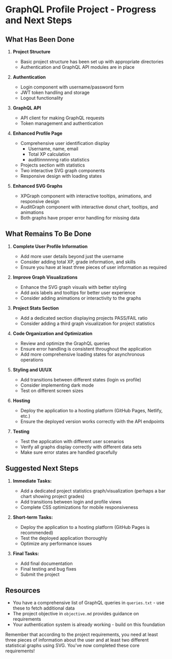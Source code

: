 # GraphQL Profile Project - Progress and Next Steps

## What Has Been Done

1. **Project Structure**
   - Basic project structure has been set up with appropriate directories
   - Authentication and GraphQL API modules are in place

2. **Authentication**
   - Login component with username/password form
   - JWT token handling and storage
   - Logout functionality

3. **GraphQL API**
   - API client for making GraphQL requests
   - Token management and authentication

4. **Enhanced Profile Page**
   - Comprehensive user identification display
     - Username, name, email
     - Total XP calculation
     - auditinnnnnng ratio statistics
   - Projects section with statistics
   - Two interactive SVG graph components
   - Responsive design with loading states

5. **Enhanced SVG Graphs**
   - XPGraph component with interactive tooltips, animations, and responsive design
   - AuditGraph component with interactive donut chart, tooltips, and animations
   - Both graphs have proper error handling for missing data

## What Remains To Be Done

1. **Complete User Profile Information**
   - Add more user details beyond just the username
   - Consider adding total XP, grade information, and skills
   - Ensure you have at least three pieces of user information as required

2. **Improve Graph Visualizations**
   - Enhance the SVG graph visuals with better styling
   - Add axis labels and tooltips for better user experience
   - Consider adding animations or interactivity to the graphs

3. **Project Stats Section**
   - Add a dedicated section displaying projects PASS/FAIL ratio
   - Consider adding a third graph visualization for project statistics

4. **Code Organization and Optimization**
   - Review and optimize the GraphQL queries
   - Ensure error handling is consistent throughout the application
   - Add more comprehensive loading states for asynchronous operations

5. **Styling and UI/UX**
   - Add transitions between different states (login vs profile)
   - Consider implementing dark mode
   - Test on different screen sizes

6. **Hosting**
   - Deploy the application to a hosting platform (GitHub Pages, Netlify, etc.)
   - Ensure the deployed version works correctly with the API endpoints

7. **Testing**
   - Test the application with different user scenarios
   - Verify all graphs display correctly with different data sets
   - Make sure error states are handled gracefully

## Suggested Next Steps

1. **Immediate Tasks:**
   - Add a dedicated project statistics graph/visualization (perhaps a bar chart showing project grades)
   - Add transitions between login and profile views
   - Complete CSS optimizations for mobile responsiveness

2. **Short-term Tasks:**
   - Deploy the application to a hosting platform (GitHub Pages is recommended)
   - Test the deployed application thoroughly
   - Optimize any performance issues

3. **Final Tasks:**
   - Add final documentation
   - Final testing and bug fixes
   - Submit the project

## Resources

- You have a comprehensive list of GraphQL queries in `queries.txt` - use these to fetch additional data
- The project objective in `objective.md` provides guidance on requirements
- Your authentication system is already working - build on this foundation

Remember that according to the project requirements, you need at least three pieces of information about the user and at least two different statistical graphs using SVG. You've now completed these core requirements! 